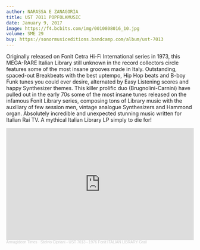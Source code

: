 ```yaml
---
author: NARASSA E ZANAGORIA
title: UST 7011 POPFOLKMUSIC
date: January 9, 2017
image: https://f4.bcbits.com/img/0010808016_10.jpg
volume: SME 29
buy: https://sonormusiceditions.bandcamp.com/album/ust-7013
---
```


Originally released on Fonit Cetra Hi-Fi International series in 1973, this MEGA-RARE Italian Library still unknown in the record collectors circle features some of the most insane grooves made in Italy. Outstanding, spaced-out Breakbeats with the best uptempo, Hip Hop beats and B-boy Funk tunes you could ever desire, alternated by Easy Listening scores and happy Synthesizer themes. This killer prolific duo (Brugnolini-Carnini) have pulled out in the early 70s some of the most insane tunes released on the infamous Fonit Library series, composing tons of Library music with the auxiliary of few session men, vintage analogue Synthesizers and Hammond organ. Absolutely incredible and unexpected stunning music written for Italian Rai TV. A mythical Italian Library LP simply to die for!

<iframe width="100%" height="300" scrolling="no" frameborder="no" allow="autoplay" src="https://w.soundcloud.com/player/?url=https%3A//api.soundcloud.com/tracks/180519178&color=%23ff5500&auto_play=false&hide_related=true&show_comments=false&show_user=true&show_reposts=false&show_teaser=false&visual=true"></iframe><div style="font-size: 10px; color: #cccccc;line-break: anywhere;word-break: normal;overflow: hidden;white-space: nowrap;text-overflow: ellipsis; font-family: Interstate,Lucida Grande,Lucida Sans Unicode,Lucida Sans,Garuda,Verdana,Tahoma,sans-serif;font-weight: 100;"><a href="https://soundcloud.com/armagideon-times" title="Armagideon Times" target="_blank" style="color: #cccccc; text-decoration: none;">Armagideon Times</a> · <a href="https://soundcloud.com/armagideon-times/stelvio-cipriani-ust-7013-fonit-library-1976" title="Stelvio Cipriani - UST 7013 - 1976 Fonit ITALIAN LIBRARY Grail" target="_blank" style="color: #cccccc; text-decoration: none;">Stelvio Cipriani - UST 7013 - 1976 Fonit ITALIAN LIBRARY Grail</a></div>
